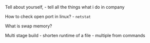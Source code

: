 Tell about yourself,
    - tell all the things what i do in company

How to check open port in linux?
    - `netstat`

What is swap memory?
    

Multi stage build
    - shorten runtime of a file
    - multiple from commands